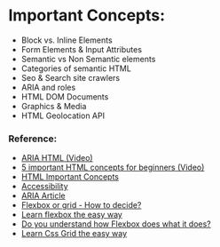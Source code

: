 # Important Concepts:
- Block vs. Inline Elements
- Form Elements & Input Attributes
- Semantic vs Non Semantic elements
- Categories of semantic HTML
- Seo & Search site crawlers
- ARIA and roles
- HTML DOM Documents
- Graphics & Media
- HTML Geolocation API

### Reference:
- [ARIA HTML (Video)](https://www.youtube.com/watch?v=0hqhAIjE_8I)
- [5 important HTML concepts for beginners (Video)](https://www.youtube.com/watch?v=HJ0-fUJ-2F0)
- [HTML Important Concepts](https://medium.com/@readizo.com/html-basics-the-10-important-concepts-afeedcbe8e7d)
- [Accessibility](https://developer.mozilla.org/en-US/docs/Learn/Accessibility/HTML)
- [ARIA Article](https://web.dev/semantics-aria/)
- [Flexbox or grid - How to decide?](https://www.youtube.com/watch?v=3elGSZSWTbM)
- [Learn flexbox the easy way](https://www.youtube.com/watch?v=u044iM9xsWU)
- [Do you understand how Flexbox does what it does?](https://www.youtube.com/watch?v=9e-lWQdO-DA)
- [Learn Css Grid the easy way](https://www.youtube.com/watch?v=rg7Fvvl3taU)

